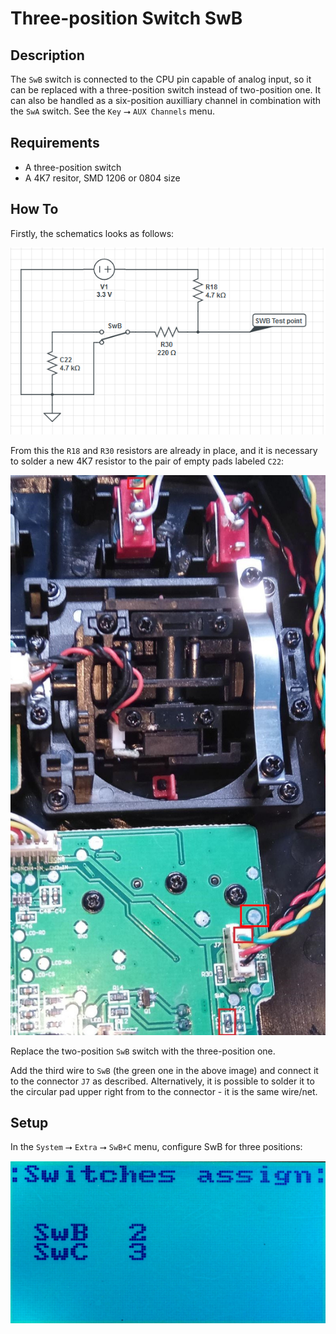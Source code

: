 # Three-position Switch SwB #


## Description ##

The `SwB` switch is connected to the CPU pin capable of analog input,
so it can be replaced with a three-position switch instead of two-position
one. It can also be handled as a six-position auxilliary channel
in combination with the `SwA` switch. See the `Key`  ⭢ `AUX Channels` menu.

## Requirements ##

* A three-position switch
* A 4K7 resitor, SMD 1206 or 0804 size

## How To ##

Firstly, the schematics looks as follows:

![SwB schematics](swb-schematics.png)


From this the `R18` and `R30` resistors are already in place, and it is
necessary to solder a new 4K7 resistor to the pair of empty pads
labeled `C22`:

![SwB image](swb-image.jpg)

Replace the two-position `SwB` switch with the three-position one.

Add the third wire to `SwB` (the green one in the above image) and
connect it to the connector `J7` as described.
Alternatively, it is possible to solder it to the circular pad upper
right from to the connector - it is the same wire/net.

## Setup ##

In the `System` ⭢ `Extra` ⭢ `SwB+C` menu, configure SwB for three positions:

![SwB-SwC](swb-swc.jpg)

